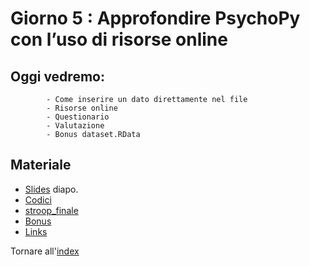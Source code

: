 # Giorno 5 : Approfondire PsychoPy con l’uso di risorse online

## Oggi vedremo:
			- Come inserire un dato direttamente nel file
			- Risorse online
			- Questionario
			- Valutazione
			- Bonus dataset.RData


## Materiale

- [Slides](https://docs.google.com/presentation/d/1t6aIbt2Zr2FkTwUNXh45odyE8RiJjLbgCp52ZEJ13yk/edit#slide=id.g1028bbd5426_0_10) diapo.
- [Codici](material/snippet.txt)
- [stroop_finale](material/stroop_swiss/stroop_swiss.zip)
- [Bonus](material/R/PsychopyData.zip)
- [Links](links.md)

Tornare all'[index](index.md)
